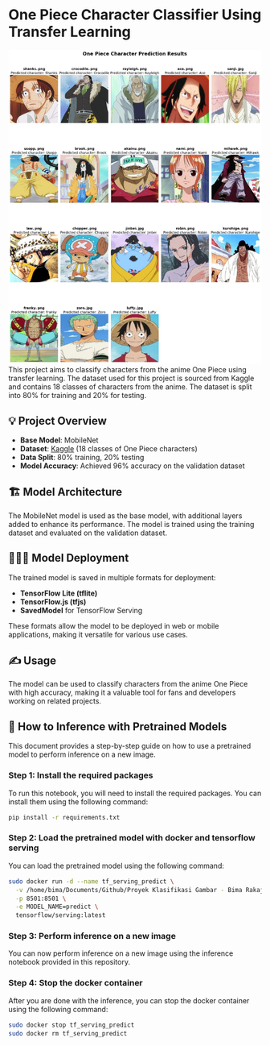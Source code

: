 # One Piece Character Classifier Using Transfer Learning

![One Piece Character Classifier](output/photo_2024-09-19_22-26-23.jpg)
This project aims to classify characters from the anime One Piece using transfer learning. The dataset used for this project is sourced from Kaggle and contains 18 classes of characters from the anime. The dataset is split into 80% for training and 20% for testing.

## 💡 Project Overview

- **Base Model**: MobileNet
- **Dataset**: [Kaggle](https://www.kaggle.com/datasets/ibrahimserouis99/one-piece-image-classifier) (18 classes of One Piece characters)
- **Data Split**: 80% training, 20% testing
- **Model Accuracy**: Achieved 96% accuracy on the validation dataset

## 🏗️ Model Architecture

The MobileNet model is used as the base model, with additional layers added to enhance its performance. The model is trained using the training dataset and evaluated on the validation dataset.

## 🧑🏻‍💻 Model Deployment

The trained model is saved in multiple formats for deployment:
- **TensorFlow Lite (tflite)**
- **TensorFlow.js (tfjs)**
- **SavedModel** for TensorFlow Serving

These formats allow the model to be deployed in web or mobile applications, making it versatile for various use cases.

## ✍ Usage

The model can be used to classify characters from the anime One Piece with high accuracy, making it a valuable tool for fans and developers working on related projects.

## 🤔 How to Inference with Pretrained Models

This document provides a step-by-step guide on how to use a pretrained model to perform inference on a new image.

### Step 1: Install the required packages

To run this notebook, you will need to install the required packages. You can install them using the following command:

```bash
pip install -r requirements.txt
```

### Step 2: Load the pretrained model with docker and tensorflow serving

You can load the pretrained model using the following command:

```bash
sudo docker run -d --name tf_serving_predict \
  -v /home/bima/Documents/Github/Proyek Klasifikasi Gambar - Bima Rakajati/saved_model:/models/predict \
  -p 8501:8501 \
  -e MODEL_NAME=predict \
  tensorflow/serving:latest
```

### Step 3: Perform inference on a new image

You can now perform inference on a new image using the inference notebook provided in this repository.

### Step 4: Stop the docker container

After you are done with the inference, you can stop the docker container using the following command:

```bash
sudo docker stop tf_serving_predict
sudo docker rm tf_serving_predict
```